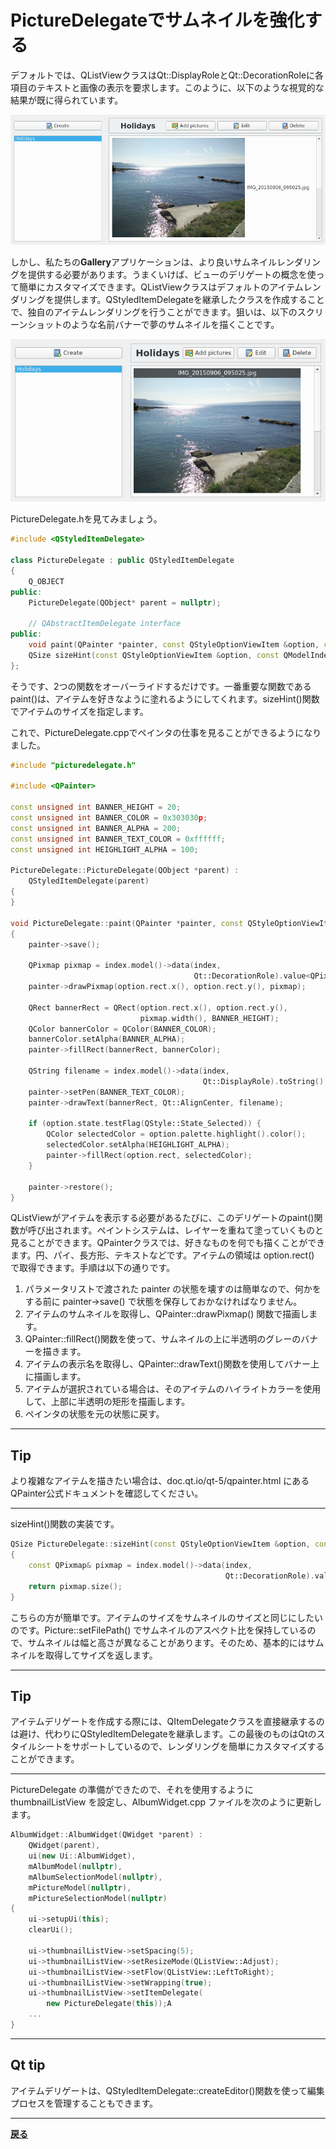 # PictureDelegateでサムネイルを強化する

デフォルトでは、QListViewクラスはQt::DisplayRoleとQt::DecorationRoleに各項目のテキストと画像の表示を要求します。このように、以下のような視覚的な結果が既に得られています。

![image](img/8.png)

しかし、私たちの**Gallery**アプリケーションは、より良いサムネイルレンダリングを提供する必要があります。うまくいけば、ビューのデリゲートの概念を使って簡単にカスタマイズできます。QListViewクラスはデフォルトのアイテムレンダリングを提供します。QStyledItemDelegateを継承したクラスを作成することで、独自のアイテムレンダリングを行うことができます。狙いは、以下のスクリーンショットのような名前バナーで夢のサムネイルを描くことです。

![image](img/9.png)

PictureDelegate.hを見てみましょう。

```C++
#include <QStyledItemDelegate>

class PictureDelegate : public QStyledItemDelegate
{
    Q_OBJECT
public:
    PictureDelegate(QObject* parent = nullptr);

    // QAbstractItemDelegate interface
public:
    void paint(QPainter *painter, const QStyleOptionViewItem &option, const QModelIndex &index) const override;
    QSize sizeHint(const QStyleOptionViewItem &option, const QModelIndex &index) const override;
};
```

そうです、2つの関数をオーバーライドするだけです。一番重要な関数であるpaint()は、アイテムを好きなように塗れるようにしてくれます。sizeHint()関数でアイテムのサイズを指定します。

これで、PictureDelegate.cppでペインタの仕事を見ることができるようになりました。

```C++
#include "picturedelegate.h"

#include <QPainter>

const unsigned int BANNER_HEIGHT = 20;
const unsigned int BANNER_COLOR = 0x303030p;
const unsigned int BANNER_ALPHA = 200;
const unsigned int BANNER_TEXT_COLOR = 0xffffff;
const unsigned int HEIGHLIGHT_ALPHA = 100;

PictureDelegate::PictureDelegate(QObject *parent) :
    QStyledItemDelegate(parent)
{
}

void PictureDelegate::paint(QPainter *painter, const QStyleOptionViewItem &option, const QModelIndex &index) const
{
    painter->save();

    QPixmap pixmap = index.model()->data(index,
                                         Qt::DecorationRole).value<QPixmap>();
    painter->drawPixmap(option.rect.x(), option.rect.y(), pixmap);

    QRect bannerRect = QRect(option.rect.x(), option.rect.y(),
                             pixmap.width(), BANNER_HEIGHT);
    QColor bannerColor = QColor(BANNER_COLOR);
    bannerColor.setAlpha(BANNER_ALPHA);
    painter->fillRect(bannerRect, bannerColor);

    QString filename = index.model()->data(index,
                                           Qt::DisplayRole).toString();
    painter->setPen(BANNER_TEXT_COLOR);
    painter->drawText(bannerRect, Qt::AlignCenter, filename);

    if (option.state.testFlag(QStyle::State_Selected)) {
        QColor selectedColor = option.palette.highlight().color();
        selectedColor.setAlpha(HEIGHLIGHT_ALPHA);
        painter->fillRect(option.rect, selectedColor);
    }

    painter->restore();
}
```

QListViewがアイテムを表示する必要があるたびに、このデリゲートのpaint()関数が呼び出されます。ペイントシステムは、レイヤーを重ねて塗っていくものと見ることができます。QPainterクラスでは、好きなものを何でも描くことができます。円、パイ、長方形、テキストなどです。アイテムの領域は option.rect() で取得できます。手順は以下の通りです。

1. パラメータリストで渡された painter の状態を壊すのは簡単なので、何かをする前に painter->save() で状態を保存しておかなければなりません。
2. アイテムのサムネイルを取得し、QPainter::drawPixmap() 関数で描画します。
3. QPainter::fillRect()関数を使って、サムネイルの上に半透明のグレーのバナーを描きます。
4. アイテムの表示名を取得し、QPainter::drawText()関数を使用してバナー上に描画します。
5. アイテムが選択されている場合は、そのアイテムのハイライトカラーを使用して、上部に半透明の矩形を描画します。
6. ペインタの状態を元の状態に戻す。

***

## Tip

より複雑なアイテムを描きたい場合は、doc.qt.io/qt-5/qpainter.html にあるQPainter公式ドキュメントを確認してください。

***

sizeHint()関数の実装です。

```C++
QSize PictureDelegate::sizeHint(const QStyleOptionViewItem &option, const QModelIndex &index) const
{
    const QPixmap& pixmap = index.model()->data(index,
                                                Qt::DecorationRole).value<QPixmap>();
    return pixmap.size();
}
```

こちらの方が簡単です。アイテムのサイズをサムネイルのサイズと同じにしたいのです。Picture::setFilePath() でサムネイルのアスペクト比を保持しているので、サムネイルは幅と高さが異なることがあります。そのため、基本的にはサムネイルを取得してサイズを返します。

***

## Tip

アイテムデリゲートを作成する際には、QItemDelegateクラスを直接継承するのは避け、代わりにQStyledItemDelegateを継承します。この最後のものはQtのスタイルシートをサポートしているので、レンダリングを簡単にカスタマイズすることができます。

***

PictureDelegate の準備ができたので、それを使用するように thumbnailListView を設定し、AlbumWidget.cpp ファイルを次のように更新します。

```C++
AlbumWidget::AlbumWidget(QWidget *parent) :
    QWidget(parent),
    ui(new Ui::AlbumWidget),
    mAlbumModel(nullptr),
    mAlbumSelectionModel(nullptr),
    mPictureModel(nullptr),
    mPictureSelectionModel(nullptr)
{
    ui->setupUi(this);
    clearUi();

    ui->thumbnailListView->setSpacing(5);
    ui->thumbnailListView->setResizeMode(QListView::Adjust);
    ui->thumbnailListView->setFlow(QListView::LeftToRight);
    ui->thumbnailListView->setWrapping(true);
    ui->thumbnailListView->setItemDelegate(
        new PictureDelegate(this));A
    ...
}
```

***

## Qt tip

アイテムデリゲートは、QStyledItemDelegate::createEditor()関数を使って編集プロセスを管理することもできます。

***

**[戻る](../index.html)**
